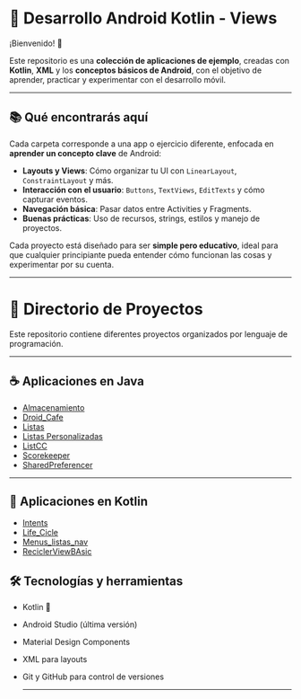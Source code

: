 # 🚀 Desarrollo Android Kotlin - Views

¡Bienvenido! 👋  

Este repositorio es una **colección de aplicaciones de ejemplo**, creadas con **Kotlin**, **XML** y los **conceptos básicos de Android**, con el objetivo de aprender, practicar y experimentar con el desarrollo móvil.  

---

## 📚 Qué encontrarás aquí

Cada carpeta corresponde a una app o ejercicio diferente, enfocada en **aprender un concepto clave** de Android:

- **Layouts y Views**: Cómo organizar tu UI con `LinearLayout`, `ConstraintLayout` y más.  
- **Interacción con el usuario**: `Buttons`, `TextViews`, `EditTexts` y cómo capturar eventos.  
- **Navegación básica**: Pasar datos entre Activities y Fragments.  
- **Buenas prácticas**: Uso de recursos, strings, estilos y manejo de proyectos.  

Cada proyecto está diseñado para ser **simple pero educativo**, ideal para que cualquier principiante pueda entender cómo funcionan las cosas y experimentar por su cuenta.

---

# 📂 Directorio de Proyectos

Este repositorio contiene diferentes proyectos organizados por lenguaje de programación.

---

## ☕ Aplicaciones en Java

- [Almacenamiento](./Aplicaciones%20en%20Java/Almacenamiento)
- [Droid_Cafe](./Aplicaciones%20en%20Java/Droid_Cafe)
- [Listas](./Aplicaciones%20en%20Java/listas)
- [Listas Personalizadas](./Aplicaciones%20en%20Java/Listas%20Personalizadas)
- [ListCC](./Aplicaciones%20en%20Java/ListCC)
- [Scorekeeper](./Aplicaciones%20en%20Java/Scorekeeper)
- [SharedPreferencer](./Aplicaciones%20en%20Java/SharedPreferencer)

---

## 🧠 Aplicaciones en Kotlin

- [Intents](./Aplicaciones%20en%20Kotlin/Intents)
- [Life_Cicle](./Aplicaciones%20en%20Kotlin/Life_Cicle)
- [Menus_listas_nav](./Aplicaciones%20en%20Kotlin/Menus_listas_nav)
- [ReciclerViewBAsic](./Aplicaciones%20en%20Kotlin/ReciclerViewBAsic)

## 🛠️ Tecnologías y herramientas

- Kotlin 🖤  
- Android Studio (última versión)  
- Material Design Components  
- XML para layouts  
- Git y GitHub para control de versiones  

  ---
